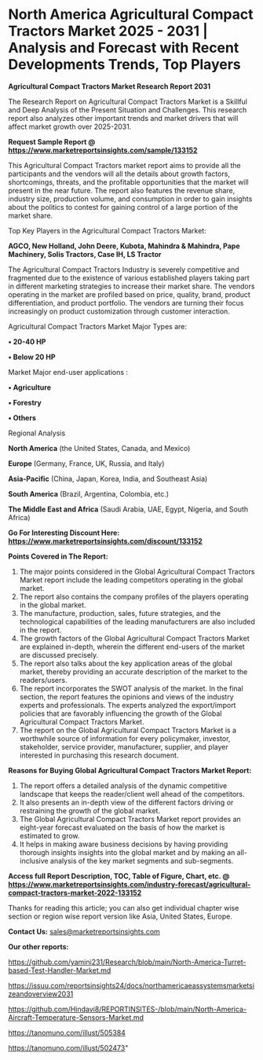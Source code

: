 # North America Agricultural Compact Tractors Market 2025 - 2031 | Analysis and Forecast with Recent Developments Trends, Top Players

<strong>Agricultural Compact Tractors Market Research Report 2031</strong>

The Research Report on Agricultural Compact Tractors Market is a Skillful and Deep Analysis of the Present Situation and Challenges. This research report also analyzes other important trends and market drivers that will affect market growth over 2025-2031.

<strong>Request Sample Report @ <a href=https://www.marketreportsinsights.com/sample/133152>https://www.marketreportsinsights.com/sample/133152</a></strong>

This Agricultural Compact Tractors market report aims to provide all the participants and the vendors will all the details about growth factors, shortcomings, threats, and the profitable opportunities that the market will present in the near future. The report also features the revenue share, industry size, production volume, and consumption in order to gain insights about the politics to contest for gaining control of a large portion of the market share.

Top Key Players in the Agricultural Compact Tractors Market:

<strong>AGCO, New Holland, John Deere, Kubota, Mahindra & Mahindra, Pape Machinery, Solis Tractors, Case IH, LS Tractor</strong>

The Agricultural Compact Tractors Industry is severely competitive and fragmented due to the existence of various established players taking part in different marketing strategies to increase their market share. The vendors operating in the market are profiled based on price, quality, brand, product differentiation, and product portfolio. The vendors are turning their focus increasingly on product customization through customer interaction.

Agricultural Compact Tractors Market Major Types are:

<strong>• 20-40 HP

• Below 20 HP</strong>

Market Major end-user applications :

<strong>• Agriculture

• Forestry

• Others</strong>

Regional Analysis

</u><strong><b>North America</b></strong> (the United States, Canada, and Mexico)

<strong><b>Europe </b></strong>(Germany, France, UK, Russia, and Italy)

<strong><b>Asia-Pacific</b></strong> (China, Japan, Korea, India, and Southeast Asia)

<strong><b>South America</b></strong> (Brazil, Argentina, Colombia, etc.)

<strong><b>The Middle East and Africa</b></strong> (Saudi Arabia, UAE, Egypt, Nigeria, and South Africa)

<strong>Go For Interesting Discount Here: <a href=https://www.marketreportsinsights.com/discount/133152>https://www.marketreportsinsights.com/discount/133152</a></strong>

<strong>Points Covered in The Report:</strong>
<ol>
  <li>The major points considered in the Global Agricultural Compact Tractors Market report include the leading competitors operating in the global market.</li>
  <li>The report also contains the company profiles of the players operating in the global market.</li>
  <li>The manufacture, production, sales, future strategies, and the technological capabilities of the leading manufacturers are also included in the report.</li>
  <li>The growth factors of the Global Agricultural Compact Tractors Market are explained in-depth, wherein the different end-users of the market are discussed precisely.</li>
  <li>The report also talks about the key application areas of the global market, thereby providing an accurate description of the market to the readers/users.</li>
  <li>The report incorporates the SWOT analysis of the market. In the final section, the report features the opinions and views of the industry experts and professionals. The experts analyzed the export/import policies that are favorably influencing the growth of the Global Agricultural Compact Tractors Market.</li>
  <li>The report on the Global Agricultural Compact Tractors Market is a worthwhile source of information for every policymaker, investor, stakeholder, service provider, manufacturer, supplier, and player interested in purchasing this research document.</li>
</ol>
<strong>Reasons for Buying Global Agricultural Compact Tractors Market Report:</strong>

<ol>
  <li>The report offers a detailed analysis of the dynamic competitive landscape that keeps the reader/client well ahead of the competitors.</li>
  <li>It also presents an in-depth view of the different factors driving or restraining the growth of the global market.</li>
  <li>The Global Agricultural Compact Tractors Market report provides an eight-year forecast evaluated on the basis of how the market is estimated to grow.</li>
  <li>It helps in making aware business decisions by having providing thorough insights insights into the global market and by making an all-inclusive analysis of the key market segments and sub-segments.</li>
</ol>
<strong>Access full Report Description, TOC, Table of Figure, Chart, etc. @ <a href=https://www.marketreportsinsights.com/industry-forecast/agricultural-compact-tractors-market-2022-133152>https://www.marketreportsinsights.com/industry-forecast/agricultural-compact-tractors-market-2022-133152</a></strong>


Thanks for reading this article; you can also get individual chapter wise section or region wise report version like Asia, United States, Europe.

<strong>Contact Us:</strong>
sales@marketreportsinsights.com

<strong>Our other reports:</strong>

<a href=https://github.com/yamini231/Research/blob/main/North-America-Turret-based-Test-Handler-Market.md>https://github.com/yamini231/Research/blob/main/North-America-Turret-based-Test-Handler-Market.md</a>

<a href=https://issuu.com/reportsinsights24/docs/northamericaeassystemsmarketsizeandoverview2031>https://issuu.com/reportsinsights24/docs/northamericaeassystemsmarketsizeandoverview2031</a>

<a href=https://github.com/Hindavi8/REPORTINSITES-/blob/main/North-America-Aircraft-Temperature-Sensors-Market.md>https://github.com/Hindavi8/REPORTINSITES-/blob/main/North-America-Aircraft-Temperature-Sensors-Market.md</a>

<a href=https://tanomuno.com/illust/505384>https://tanomuno.com/illust/505384</a>

<a href=https://tanomuno.com/illust/502473>https://tanomuno.com/illust/502473</a>"
